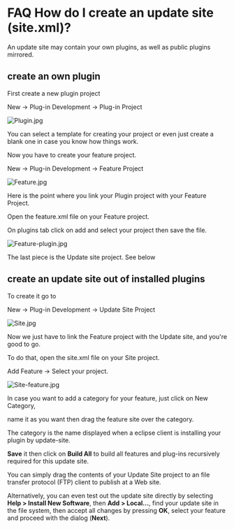 

FAQ How do I create an update site (site.xml)?
==============================================

An update site may contain your own plugins, as well as public plugins mirrored.

create an own plugin
--------------------

First create a new plugin project

New -> Plug-in Development -> Plug-in Project

![Plugin.jpg](https://github.com/eclipse-platform/eclipse.platform/tree/master/docs/FAQimages/Plugin.jpg)

You can select a template for creating your project or even just create a blank one in case you know how things work.

Now you have to create your feature project.

New -> Plug-in Development -> Feature Project

![Feature.jpg](https://github.com/eclipse-platform/eclipse.platform/tree/master/docs/FAQimages/Feature.jpg)

Here is the point where you link your Plugin project with your Feature Project.

Open the feature.xml file on your Feature project.

On plugins tab click on add and select your project then save the file.

![Feature-plugin.jpg](https://github.com/eclipse-platform/eclipse.platform/tree/master/docs/FAQimages/Feature-plugin.jpg)

The last piece is the Update site project. See below

create an update site out of installed plugins
----------------------------------------------

To create it go to

New -> Plug-in Development -> Update Site Project

![Site.jpg](https://github.com/eclipse-platform/eclipse.platform/tree/master/docs/FAQimages/Site.jpg)

Now we just have to link the Feature project with the Update site, and you're good to go.

To do that, open the site.xml file on your Site project.

Add Feature -> Select your project.

![Site-feature.jpg](https://github.com/eclipse-platform/eclipse.platform/tree/master/docs/FAQimages/Site-feature.jpg)

In case you want to add a category for your feature, just click on New Category,

name it as you want then drag the feature site over the category.

The category is the name displayed when a eclipse client is installing your plugin by update-site.

**Save** it then click on **Build All** to build all features and plug-ins recursively required for this update site.

You can simply drag the contents of your Update Site project to an file transfer protocol (FTP) client to publish at a Web site.

Alternatively, you can even test out the update site directly by selecting **Help > Install New Software**, then **Add > Local...**, find your update site in the file system, then accept all changes by pressing **OK**, select your feature and proceed with the dialog (**Next**).

  

  

